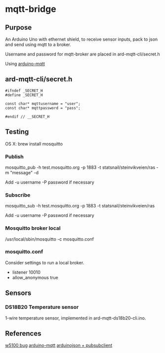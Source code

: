 # mqtt-bridge
## Purpose
An Arduino Uno with ethernet shield, to receive sensor inputs, pack to json and send using mqtt to a broker.

Username and password for mqtt-broker are placed in ard-mqtt-cli/secret.h

Using [arduino-mqtt](https://github.com/256dpi/arduino-mqtt)

## ard-mqtt-cli/secret.h
```
#ifndef _SECRET_H
#define _SECRET_H

const char* mqttusername = "user";
const char* mqttpassword = "pass";

#endif // __SECRET_H
```

## Testing
OS X: brew install mosquitto

### Publish
mosquitto_pub -h test.mosquitto.org -p 1883 -t statsnail/steinvikveien/ras -m "message" -d

Add -u username -P password if necessary

### Subscribe
mosquitto_sub -h test.mosquitto.org -p 1883 -t statsnail/steinvikveien/ras

Add -u username -P password if necessary

### Mosquitto broker local
/usr/local/sbin/mosquitto -c mosquitto.conf

### mosquitto.conf
Consider settings to run a local broker.

- listener 10010
- allow_anonymous true

## Sensors

### DS18B20 Temperature sensor
1-wire temperature sensor, implemented in ard-mqtt-ds18b20-cli.ino.

## References
[w5100 bug](https://arduinodiy.wordpress.com/2017/04/12/the-w5100-bug/)
[arduino-mqtt](https://github.com/256dpi/arduino-mqtt)
[arduinojson + pubsubclient](https://arduinojson.org/v6/how-to/use-arduinojson-with-pubsubclient/)